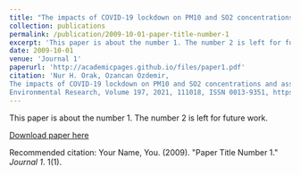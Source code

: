 ```yaml
---
title: "The impacts of COVID-19 lockdown on PM10 and SO2 concentrations and association with human mobility across Turkey"
collection: publications
permalink: /publication/2009-10-01-paper-title-number-1
excerpt: 'This paper is about the number 1. The number 2 is left for future work.'
date: 2009-10-01
venue: 'Journal 1'
paperurl: 'http://academicpages.github.io/files/paper1.pdf'
citation: 'Nur H. Orak, Ozancan Ozdemir,
The impacts of COVID-19 lockdown on PM10 and SO2 concentrations and association with human mobility across Turkey,
Environmental Research, Volume 197, 2021, 111018, ISSN 0013-9351, https://doi.org/10.1016/j.envres.2021.111018.'
---
```

This paper is about the number 1. The number 2 is left for future work.

[Download paper here](https://www.sciencedirect.com/science/article/pii/S0013935121003121?via%3Dihub)

Recommended citation: Your Name, You. (2009). "Paper Title Number 1." <i>Journal 1</i>. 1(1).
